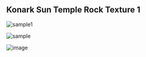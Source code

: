 ## Konark Sun Temple Rock Texture 1


![sample1](https://github.com/user-attachments/assets/7684d9ae-dab6-467a-b7e4-724fd8506498)

![sample](https://github.com/user-attachments/assets/d88855ed-ef08-452f-b8da-098b8f6c9784)

![image](https://github.com/user-attachments/assets/e99f4f62-e416-45e5-9494-da90b4a19a96)
